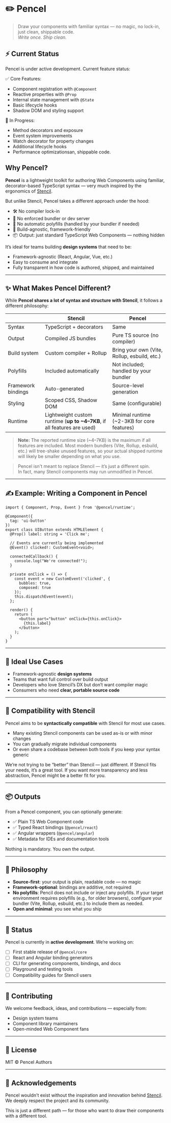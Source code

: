 
# ✏️ Pencel

> Draw your components with familiar syntax — no magic, no lock-in, just clean, shippable code.  
> *Write once. Ship clean.*

## ⚡ Current Status

Pencel is under active development. Current feature status:

✅ Core Features:
* Component registration with `@Component`
* Reactive properties with `@Prop`
* Internal state management with `@State`
* Basic lifecycle hooks
* Shadow DOM and styling support

🚧 In Progress:
* Method decorators and exposure
* Event system improvements
* Watch decorator for property changes
* Additional lifecycle hooks
* Performance optimizationsan, shippable code.  

## Why Pencel?

**Pencel** is a lightweight toolkit for authoring Web Components using familiar, decorator-based TypeScript syntax — very much inspired by the ergonomics of [Stencil](https://stenciljs.com).

But unlike Stencil, Pencel takes a different approach under the hood:

- 🛠 No compiler lock-in
- 🧩 No enforced bundler or dev server
- 🚫 No automatic polyfills (handled by your bundler if needed)
- 🎯 Build-agnostic, framework-friendly
- 📦 Output: just standard TypeScript Web Components — nothing hidden

It’s ideal for teams building **design systems** that need to be:

- Framework-agnostic (React, Angular, Vue, etc.)
- Easy to consume and integrate
- Fully transparent in how code is authored, shipped, and maintained

---

## ✨ What Makes Pencel Different?

While **Pencel shares a lot of syntax and structure with Stencil**, it follows a different philosophy:

|                     | **Stencil**                                      | **Pencel**                                  |
|---------------------|--------------------------------------------------|---------------------------------------------|
| Syntax              | TypeScript + decorators                          | Same                                          |
| Output              | Compiled JS bundles                              | Pure TS source (no compiler)                 |
| Build system        | Custom compiler + Rollup                         | Bring your own (Vite, Rollup, esbuild, etc.) |
| Polyfills           | Included automatically                           | Not included; handled by your bundler         |
| Framework bindings  | Auto-generated                                  | Source-level generation             |
| Styling             | Scoped CSS, Shadow DOM                           | Same (configurable)                          |
| Runtime             | Lightweight custom runtime (**up to ~4–7KB**, if all features are used) | Minimal runtime (~2-3KB for core features)    |
> **Note:** The reported runtime size (~4–7KB) is the maximum if all features are included. Most modern bundlers (Vite, Rollup, esbuild, etc.) will tree-shake unused features, so your actual shipped runtime will likely be smaller depending on what you use.

> Pencel isn't meant to replace Stencil — it’s just a different spin.  
> In fact, many Stencil components may run unmodified in Pencel.

---

## ✍️ Example: Writing a Component in Pencel

```tsx
import { Component, Prop, Event } from '@pencel/runtime';

@Component({
  tag: 'ui-button'
})
export class UIButton extends HTMLElement {
  @Prop() label: string = 'Click me';

  // Events are currently being implemented
  @Event() clicked!: CustomEvent<void>;

  connectedCallback() {
    console.log("We're connected!");
  }

  private onClick = () => {
    const event = new CustomEvent('clicked', { 
      bubbles: true, 
      composed: true 
    });
    this.dispatchEvent(event);
  };

  render() {
    return (
      <button part="button" onClick={this.onClick}>
        {this.label}
      </button>
    );
  }
}
```

---

## 🎯 Ideal Use Cases

* Framework-agnostic **design systems**
* Teams that want full control over build output
* Developers who love Stencil’s DX but don’t want compiler magic
* Consumers who need **clear, portable source code**

---

## 🔄 Compatibility with Stencil

Pencel aims to be **syntactically compatible** with Stencil for most use cases.

* Many existing Stencil components can be used as-is or with minor changes
* You can gradually migrate individual components
* Or even share a codebase between both tools if you keep your syntax generic

We’re not trying to be “better” than Stencil — just different.
If Stencil fits your needs, it’s a great tool.
If you want more transparency and less abstraction, Pencel might be a better fit for you.

---

## 📦 Outputs

From a Pencel component, you can optionally generate:

* ✅ Plain TS Web Component code
* ✅ Typed React bindings (`@pencel/react`)
* ✅ Angular wrappers (`@pencel/angular`)
* ✅ Metadata for IDEs and documentation tools

Nothing is mandatory. You own the output.

---

## 🧠 Philosophy

* **Source-first**: your output is plain, readable code — no magic
* **Framework-optional**: bindings are additive, not required
* **No polyfills**: Pencil does not include or inject any polyfills. If your target environment requires polyfills (e.g., for older browsers), configure your bundler (Vite, Rollup, esbuild, etc.) to include them as needed.
* **Open and minimal**: you see what you ship

---

## 🚧 Status

Pencel is currently in **active development**.
We’re working on:

* [ ] First stable release of `@pencel/core`
* [ ] React and Angular binding generators
* [ ] CLI for generating components, bindings, and docs
* [ ] Playground and testing tools
* [ ] Compatibility guides for Stencil users

---

## 💬 Contributing

We welcome feedback, ideas, and contributions — especially from:

* Design system teams
* Component library maintainers
* Open-minded Web Component fans

---

## 📜 License

MIT © Pencel Authors

---

## 🙏 Acknowledgements

Pencel wouldn't exist without the inspiration and innovation behind [Stencil](https://stenciljs.com). We deeply respect the project and its community.

This is just a different path — for those who want to draw their components with a different tool.
